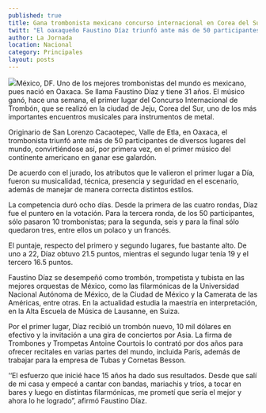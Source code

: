 ```yaml
---
published: true
title: Gana trombonista mexicano concurso internacional en Corea del Sur
twitt: "El oaxaqueño Faustino Díaz triunfó ante más de 50 participantes de diversos lugares del mundo, convirtiéndose así, por primera vez, en el primer músico del continente americano en ganar ese galardón."
author: La Jornada
location: Nacional
category: Principales
layout: posts
---
```


![](http://i.imgur.com/owIcBvRm.jpg)México, DF. Uno de los mejores trombonistas del mundo es mexicano, pues nació en Oaxaca. Se llama Faustino Díaz y tiene 31 años. El músico ganó, hace una semana, el primer lugar del Concurso Internacional de Trombón, que se realizó en la ciudad de Jeju, Corea del Sur, uno de los más importantes encuentros musicales para instrumentos de metal.

Originario de San Lorenzo Cacaotepec, Valle de Etla, en Oaxaca, el trombonista triunfó ante más de 50 participantes de diversos lugares del mundo, convirtiéndose así, por primera vez, en el primer músico del continente americano en ganar ese galardón.

De acuerdo con el jurado, los atributos que le valieron el primer lugar a Día, fueron su musicalidad, técnica, presencia y seguridad en el escenario, además de manejar de manera correcta distintos estilos.

La competencia duró ocho días. Desde la primera de las cuatro rondas, Díaz fue el puntero en la votación. Para la tercera ronda, de los 50 participantes, sólo pasaron 10 trombonistas; para la segunda, seis y para la final sólo quedaron tres, entre ellos un polaco y un francés.

El puntaje, respecto del primero y segundo lugares, fue bastante alto. De uno a 22, Díaz obtuvo 21.5 puntos, mientras el segundo lugar tenía 19 y el tercero 16.5 puntos.

Faustino Díaz se desempeñó como trombón, trompetista y tubista en las mejores orquestas de México, como las filarmónicas de la Universidad Nacional Autónoma de México, de la Ciudad de México y la Camerata de las Américas, entre otras. En la actualidad estudia la maestría en interpretación, en la Alta Escuela de Música de Lausanne, en Suiza.

Por el primer lugar, Díaz recibió un trombón nuevo, 10 mil dólares en efectivo y la invitación a una gira de conciertos por Asia. La firma de Trombones y Trompetas Antoine Courtois lo contrató por dos años para ofrecer recitales en varias partes del mundo, incluida París, además de trabajar para la empresa de Tubas y Cornetas Besson.

‘‘El esfuerzo que inicié hace 15 años ha dado sus resultados. Desde que salí de mi casa y empecé a cantar con bandas, mariachis y tríos, a tocar en bares y luego en distintas filarmónicas, me prometí que sería el mejor y ahora lo he logrado”, afirmó Faustino Díaz.
